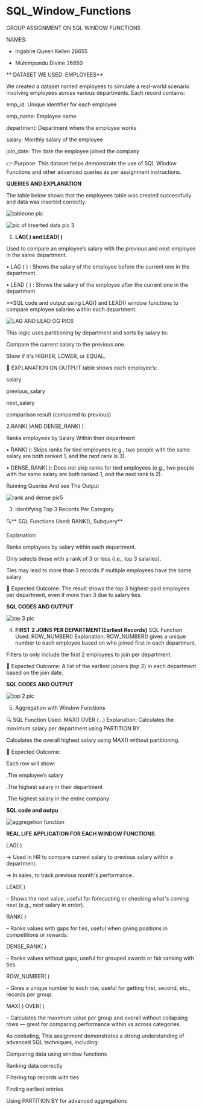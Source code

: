 # SQL_Window_Functions
GROUP ASSIGNMENT ON SQL WINDOW FUNCTIONS

NAMES:
- Ingabire Queen Kellen 26655
  
- Muhimpundu Divine 26850

** DATASET WE  USED: EMPLOYEES**
 
We created a dataset named employees to simulate a real-world scenario involving employees across various departments.
Each record contains:

emp_id: Unique identifier for each employee

emp_name: Employee name

department: Department where the employee works

salary: Monthly salary of the employee

join_date: The date the employee joined the company

👉 Purpose: This dataset helps demonstrate the use of SQL Window Functions and other advanced queries as per assignment instructions.



  
**QUERIES AND EXPLANATION**

The table below shows that the employees table was created successfully and data was inserted correctly:

![tableone pic](https://github.com/user-attachments/assets/1485820d-f5f7-43c6-9ceb-605abe31c80e)

![pic of inserted data pic 3](https://github.com/user-attachments/assets/bf43591c-0a76-457f-b9a4-52a7573b361c)


1. **LAG( ) and LEAD( )**
   
Used to compare an employee’s salary with the previous and next employee in the same department.

•	LAG ( ) : Shows the salary of the employee before the current one in the department.

•	LEAD ( ) : Shows the salary of the employee after the current one in the department

**SQL code and output using LAG() and LEAD() window functions to compare employee salaries within each department.

![LAG AND LEAD OG PIC6](https://github.com/user-attachments/assets/4ab8f75d-0272-457c-8bf5-f2744c8a7553)

This logic uses partitioning by department and sorts by salary to:

Compare the current salary to the previous one.

Show if it's HIGHER, LOWER, or EQUAL.

🎯 EXPLANATION ON OUTPUT
table  shows each employee’s:

salary

previous_salary

next_salary

comparison result (compared to previous)

  2.RANK( )AND DENSE_RANK( )
  
  Ranks employees by Salary Within their department 
  
  
  •	RANK( ): Skips ranks for tied employees (e.g., two people with the same salary are both ranked 1, and the next rank is 3).
  
  •	DENSE_RANK( ): Does not skip ranks for tied employees (e.g., two people with the same salary are both ranked 1, and the next rank is 2).
  

  
   Running Queries And see The Output
   
   ![rank and dense pic5](https://github.com/user-attachments/assets/218ee13c-a20c-4d1e-a9f4-be6ef5a7a341)

     

3. Identifying Top 3 Records Per Category
   
🔍** SQL Functions Used: RANK(), Subquery**

Explanation:

Ranks employees by salary within each department.

Only selects those with a rank of 3 or less (i.e., top 3 salaries).

Ties may lead to more than 3 records if multiple employees have the same salary.

🎯 Expected Outcome:
The result shows the top 3 highest-paid employees per department, even if more than 3 due to salary ties.

**SQL CODES AND OUTPUT**

 ![top 3 pic](https://github.com/user-attachments/assets/fe38ca89-23f7-4201-acd6-d9585e1c2763)

 4. **FIRST 2 JOINS PER DEPARTMENT(Earliest Records)**
    SQL Function Used: ROW_NUMBER()
     Explanation:
ROW_NUMBER() gives a unique number to each employee based on who joined first in each department.

Filters to only include the first 2 employees to join per department.

🎯 Expected Outcome:
A list of the earliest joiners (top 2) in each department based on the join date.

**SQL CODES AND OUTPUT**

![top 2 pic](https://github.com/user-attachments/assets/adfb2d73-e297-4f5a-a7a8-9e7e89318eac)


5. Aggregation with Window Functions
   
🔍 SQL Function Used: MAX() OVER (...)
Explanation:
Calculates the maximum salary per department using PARTITION BY.

Calculates the overall highest salary using MAX() without partitioning.

🎯 Expected Outcome:

Each row will show:

.The employee’s salary

.The highest salary in their department

.The highest salary in the entire company
   
   **SQL code and outpu**
   
   ![aggregetion function](https://github.com/user-attachments/assets/36fa6d42-61bd-4a19-bbcb-bb96a154a6c7)

   

  **REAL LIFE APPLICATION  FOR EACH WINDOW FUNCTIONS**
  
  LAG( )
  
→ Used in HR to compare current salary to previous salary within a department.

→ In sales, to track previous month's performance.

LEAD( )

– Shows the next value, useful for forecasting or checking what's coming next (e.g., next salary in order).

RANK( )

– Ranks values with gaps for ties, useful when giving positions in competitions or rewards.

DENSE_RANK( )

– Ranks values without gaps, useful for grouped awards or fair ranking with ties.

ROW_NUMBER( )

– Gives a unique number to each row, useful for getting first, second, etc., records per group.

MAX( ) OVER( )

– Calculates the maximum value per group and overall without collapsing rows — great for comparing performance within vs across categories.

As conluding,
This assignment demonstrates a strong understanding of advanced SQL techniques, including:

Comparing data using window functions

Ranking data correctly

Filtering top records with ties

Finding earliest entries

Using PARTITION BY for advanced aggregations






  
   

   
     
 
   
   

   

  
  
 



       
